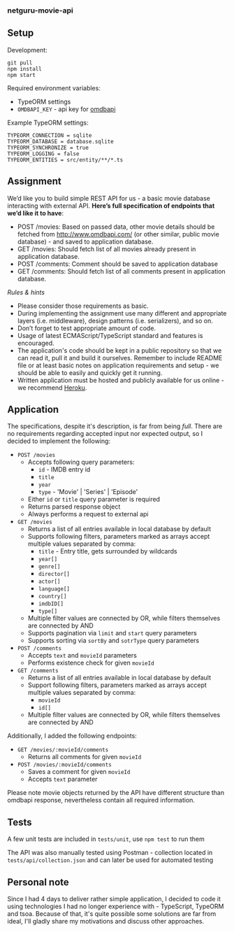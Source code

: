 ### netguru-movie-api

## Setup
Development:
```
git pull
npm install
npm start
```

Required environment variables:
- TypeORM settings
- `OMDBAPI_KEY` - api key for [omdbapi](http://www.omdbapi.com/)

Example TypeORM settings:
```dotenv
TYPEORM_CONNECTION = sqlite
TYPEORM_DATABASE = database.sqlite
TYPEORM_SYNCHRONIZE = true
TYPEORM_LOGGING = false
TYPEORM_ENTITIES = src/entity/**/*.ts
```

## Assignment
We’d like you to build simple REST API for us - a basic movie database interacting with external API. **Here’s full specification of endpoints that we’d like it to have**:

- POST /movies:
    Based on passed data, other movie details should be fetched from http://www.omdbapi.com/ (or other similar, public movie database) - and saved to application database.
- GET /movies:
    Should fetch list of all movies already present in application database.
- POST /comments:
    Comment should be saved to application database
- GET /comments:
    Should fetch list of all comments present in application database.
        
**Rules & hints*​*

- Please consider those requirements as basic.
- During implementing the assignment use many different and appropriate layers (i.e. middleware), design patterns (i.e. serializers), and so on.
- Don’t forget to test appropriate amount of code.
- Usage of latest ECMAScript/TypeScript standard and features is encouraged.
- The application's code should be kept in a public repository so that we can read it, pull it and build it ourselves. Remember to include README file or at least basic notes on application requirements and setup - we should be able to easily and quickly get it running.
- Written application must be hosted and publicly available for us online - we recommend [Heroku](https://www.heroku.com/).

## Application
The specifications, despite it's description, is far from being _full_. There are no requirements regarding accepted input nor expected output, so I decided to implement the following:

- `POST /movies`
  - Accepts following query parameters:
    - `id` - IMDB entry id
    - `title`
    - `year`
    - `type` - 'Movie' | 'Series' | 'Episode'
  - Either `id` or `title` query parameter is required
  - Returns parsed response object
  - Always performs a request to external api
- `GET /movies`
  - Returns a list of all entries available in local database by default
  - Supports following filters, parameters marked as arrays accept multiple values separated by comma:
    - `title` - Entry title, gets surrounded by wildcards
    - `year[]`
    - `genre[]`
    - `director[]`
    - `actor[]`
    - `language[]`
    - `country[]`
    - `imdbID[]`
    - `type[]`
  - Multiple filter values are connected by OR, while filters themselves are connected by AND
  - Supports pagination via `limit` and `start` query parameters
  - Supports sorting via `sortBy` and `sotrType` query parameters
- `POST /comments`
  - Accepts `text` and `movieId` parameters
  - Performs existence check for given `movieId`
- `GET /comments`
  - Returns a list of all entries available in local database by default
  - Support following filters, parameters marked as arrays accept multiple values separated by comma:
    - `movieId`
    - `id[]`
  - Multiple filter values are connected by OR, while filters themselves are connected by AND
  
Additionally, I added the following endpoints:

- `GET /movies/:movieId/comments`
  - Returns all comments for given `movieId`
- `POST /movies/:movieId/comments`
  - Saves a comment for given `movieId`
  - Accepts `text` parameter

Please note movie objects returned by the API have different structure than omdbapi response, nevertheless contain all required information.

## Tests

A few unit tests are included in `tests/unit`, use `npm test` to run them

The API was also manually tested using Postman - collection located in `tests/api/collection.json` and can later be used for automated testing

## Personal note

Since I had 4 days to deliver rather simple application, I decided to code it using technologies I had no longer experience with - TypeScript, TypeORM and tsoa.
Because of that, it's quite possible some solutions are far from ideal, I'll gladly share my motivations and discuss other approaches.
